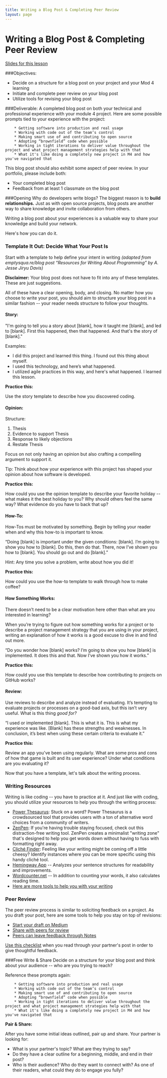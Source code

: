 ```yaml
---
title: Writing a Blog Post & Completing Peer Review
layout: page
---
```


# Writing a Blog Post & Completing Peer Review

[Slides for this lesson]()

###Objectives:
* Decide on a structure for a blog post on your project and your Mod 4 learning
* Initiate and complete peer review on your blog post
* Utilize tools for revising your blog post

###Deliverable:
A completed blog post on both your technical and professional experience with your module 4 project. Here are some possible prompts tied to your experience with the project:

		* Getting software into production and real usage
		* Working with code out of the team’s control
		* Making smart use of and contributing to open source
		* Adopting “brownfield” code when possible
		* Working in tight iterations to deliver value throughout the project and what project management strategies help with that
		* What it's like doing a completely new project in M4 and how you've navigated that
		
This blog post should also exhibit some aspect of peer review. In your portfolio, please include both:

* Your completed blog post
* Feedback from at least 1 classmate on the blog post

###Opening
Why do developers write blogs? The biggest reason is to **build relationships.** Just as with open source projects, blog posts are another way to share knowledge and invite collaboration from others.

Writing a blog post about your experiences is a valuable way to share your knowledge and build your network. 

Here's how you can do it.

### Template It Out: Decide What Your Post Is
Start with a template to help define your intent in writing *(adapted from emptysqua.re/blog post “Resources for Writing About Programming” by A. Jesse Jiryu Davis)*

**Disclaimer:** Your blog post does not have to fit into any of these templates. These are just suggestions. 

All of these have a clear opening, body, and closing. No matter how you choose to write your post, you should aim to structure your blog post in a similar fashion -- your reader needs structure to follow your thoughts. 

#### **Story:** 

"I'm going to tell you a story about [blank], how it taught me [blank], and led to [blank]. First this happened, then that happened. And that's the story of [blank]."

Examples:

* I did this project and learned this thing. I found out this thing about myself.
* I used this technology, and here’s what happened.
* I utilized agile practices in this way, and here's what happened. I learned this lesson. 

**Practice this:** 

Use the story template to describe how you discovered coding. 

#### **Opinion:** 

Structure:

1. Thesis 
2. Evidence to support Thesis 
3. Response to likely objections
4. Restate Thesis

Focus on not only having an opinion but also crafting a compelling argument to support it.

Tip: Think about how your experience with this project has shaped your opinion about how software is developed. 

**Practice this:**

How could you use the opinion template to describe your favorite holiday -- what makes it the best holiday to you? Why should others feel the same way? What evidence do you have to back that up?

#### **How-To:**

How-Tos must be motivated by something. Begin by telling your reader when and why this how-to is important to know.

“Doing [blank] is important under the given conditions: [blank]. I’m going to show you how to [blank]. Do this, then do that. There, now I’ve shown you how to [blank]. You should go out and do [blank].”

Hint: Any time you solve a problem, write about how you did it!

**Practice this:** 

How could you use the how-to template to walk through how to make coffee? 


#### **How Something Works:**
There doesn’t need to be a clear motivation here other than what are you interested in learning?

When you’re trying to figure out how something works for a project or to describe a project management strategy that you are using in your project, writing an explanation of how it works is a good excuse to dive in and find out more.

“Do you wonder how [blank] works? I’m going to show you how [blank] is implemented. It does this and that. Now I’ve shown you how it works.”

**Practice this:**

How could you use this template to describe how contributing to projects on GitHub works?

#### **Review:**

Use reviews to describe and analyze instead of evaluating. It’s tempting to evaluate projects or processes on a good-bad axis, but this isn’t very useful. What is this thing *good for?*

“I used or implemented [blank]. This is what it is. This is what my experience was like. [Blank] has these strengths and weaknesses. In conclusion, it’s best when using these certain criteria to evaluate it.”

**Practice this:** 

Review an app you've been using regularly. What are some pros and cons of how that game is built and its user experience? Under what conditions are you evaluating it?

Now that you have a template, let's talk about the writing process.

### Writing Resources
Writing is like coding -- you have to practice at it. And just like with coding, you should utilize your resources to help you through the writing process:

* [Power Thesaurus](https://www.powerthesaurus.org/): Stuck on a word? Power Thesaurus is a crowdsourced tool that provides users with a ton of alternative word choices from a community of writers.
* [ZenPen](http://www.zenpen.io/): If you're having trouble staying focused, check out this distraction-free writing tool. ZenPen creates a minimalist "writing zone" that's designed to help you get words down without having to fuss with formatting right away.
* [Cliché Finder](http://cliche.theinfo.org/): Feeling like your writing might be coming off a little cheesy? Identify instances where you can be more specific using this handy cliché tool. 
* [Hemingway App](http://www.hemingwayapp.com/) -- Analyzes your sentence structures for readability and improvements.
* [Wordcounter.net](https://wordcounter.net/) -- In addition to counting your words, it also calculates reading time.
* [Here are more tools to help you with your writing](https://blog.hubspot.com/marketing/improving-writing-skills-tools#sm.000013b0c8ho5tdcez8pnsa14dbbn)

### Peer Review 
The peer review process is similar to soliciting feedback on a project. As you draft your post, here are some tools to help you stay on top of revisions:

* [Start your draft on Medium](https://help.medium.com/hc/en-us/articles/214874698-Drafts)
* [Share with peers for review](https://help.medium.com/hc/en-us/articles/215564177-Share-a-draft)
* [Peers can leave feedback through Notes](https://help.medium.com/hc/en-us/articles/214035868)

[Use this checklist]() when you read through your partner's post in order to give thoughtful feedback. 

###Free Write & Share
Decide on a structure for your blog post and think about your audience -- who are you trying to reach?

Reference these prompts again:

		* Getting software into production and real usage
		* Working with code out of the team’s control
		* Making smart use of and contributing to open source
		* Adopting “brownfield” code when possible
		* Working in tight iterations to deliver value throughout the project and what project management strategies help with that
		* What it's like doing a completely new project in M4 and how you've navigated that
		
**Pair & Share:**

After you have some initial ideas outlined, pair up and share. Your partner is looking for:

* What is your partner's topic? What are they trying to say?
* Do they have a clear outline for a beginning, middle, and end in their post? 
* Who is their audience? Who do they want to connect with? As one of their readers, what could they do to engage you fully? 

